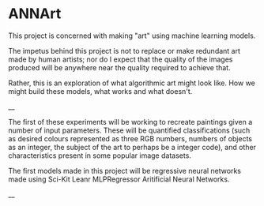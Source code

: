 # ANNArt
This project is concerned with making "art" using machine learning models.

The impetus behind this project is not to replace or make redundant art made by human artists; nor do I expect that the quality of the images produced will be anywhere near the quality required to achieve that.

Rather, this is an exploration of what algorithmic art might look like. How we might build these models, what works and what doesn't.

__

The first of these experiments will be working to recreate paintings given a number of input parameters. These will be quantified classifications (such as desired colours represented as three RGB numbers, numbers of objects as an integer, the subject of the art to perhaps be a integer code), and other characteristics present in some popular image datasets.

The first models made in this project will be regressive neural networks made using Sci-Kit Leanr MLPRegressor Aritificial Neural Networks.

__

